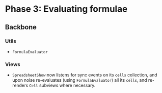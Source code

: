 # Phase 3: Evaluating formulae

## Backbone

### Utils
* `FormulaEvaluator`

### Views
* `SpreadsheetShow` now listens for sync events on its `cells` collection, and upon noise re-evaluates (using `FormulaEvaluator`) all its `cells`, and re-renders `Cell` subviews where necessary.
